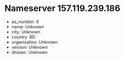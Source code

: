 # Nameserver 157.119.239.186

* as_number: 0
* name: Unknown
* city: Unknown
* country: BD
* organization: Unknown
* version: Unknown
* dnssec: Unknown

